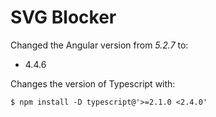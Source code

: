 # SVG Blocker

Changed the Angular version from *5.2.7* to:
 * 4.4.6

Changes the version of Typescript with:
````
$ npm install -D typescript@'>=2.1.0 <2.4.0'
````
